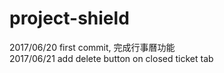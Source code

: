 # project-shield

2017/06/20 first commit, 完成行事曆功能 <br />
2017/06/21 add delete button on closed ticket tab <br />
